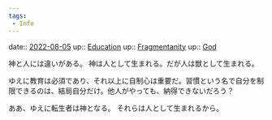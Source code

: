 ```yaml
---
tags:
 - Info
---
```


date:: [2022-08-05](../Daily_Note/2022-08-05.md)
up:: [Education](../Bar/Novel/Topics/Education.md)
up:: [Fragmentanity](../Bar/Novel/Nacaria/Fragmentanity.md)
up:: [God](../Bar/Novel/Topics/God.md)

神と人には違いがある。
神は人として生まれる。だが人は獣として生まれる。

ゆえに教育は必須であり、それ以上に自制心は重要だ。習慣という名で自分を制限できるのは、結局自分だけ。他人がやっても、納得できないだろう？

ああ、ゆえに転生者は神となる。
それらは人として生まれるから。